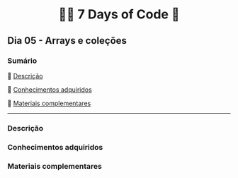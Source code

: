 <h1 align="center"> 👩‍💻 7 Days of Code 🤖 </h1>

<h2>Dia 05 - Arrays e coleções</h2>

### Sumário 

:small_blue_diamond: [Descrição](#descrição)

:small_blue_diamond: [Conhecimentos adquiridos](#conhecimentos-adquiridos)

:small_blue_diamond: [Materiais complementares](#materiais-complementares)

---
### Descrição

### Conhecimentos adquiridos

### Materiais complementares

